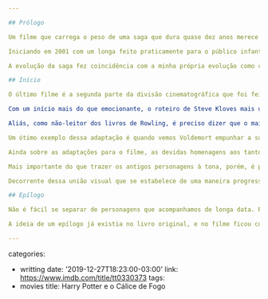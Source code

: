 ```yaml
---

## Prólogo

Um filme que carrega o peso de uma saga que dura quase dez anos merece um final, no mínimo, apropriado. Felizmente, nas mãos do visualmente habilidoso David Yates, essa premissa é cumprida com louvor.

Iniciando em 2001 com um longa feito praticamente para o público infantil, a história do menino bruxo que sobreviveu à morte dos seus pais ganhou contornos nunca antes vistos. O crescimento dos atores e dos personagens que estes interpretavam coincidiu com o crescimento do seu próprio público - muitos leitores dos livros originais, outros não - e, de uma certa maneira, com o crescimento e amadurecimento da própria saga. Posso confessar, sem vergonha nenhuma, que o primeiro filme me desanimou muito, a ponto de me fazer pular as sessões de cinema do segundo e terceiro. No entanto, ao dar uma olhada mais de perto pude perceber esse detalhe fascinante do crescimento da história e dos seus personagens, o que me fez voltar ao cinema, ato este do qual nunca mais me arrependi.

A evolução da saga fez coincidência com a minha própria evolução como cinéfilo. A cada novo filme enxergava mais coisas e encontrava mais significados. Não havia repetição. Cada novo filme era uma possibilidade nova de enxergar outros aspectos do universo fascinante criado por J. K. Rowling. Porém, como todo universo criativo, um dia ele deve chegar, não ao seu fim, mas à sua eventual conclusão. Para muitas séries defasadas, o fim chega a ser até um alívio. Nesse caso, contudo, pode-se dizer que foi uma triste, mas necessária, despedida.

## Início

O último filme é a segunda parte da divisão cinematográfica que foi feita do sétimo livro, que continua na busca do trio Harry, Ron e Hermione, pelas últimas três Horcruxes de Voldemort que, se destruídas, conseguiriam evitar a imortalidade que este persegue desde a sua infância como Tom Riddle. Ainda que com uma fotografia igualmente sombria, o tom psicológico muda de figura. Diferente do isolamento físico do trio principal presenciado na primeira parte, temos a reunião dos bruxos contrários à ditadura do Lorde das Trevas, e tentam, portanto, resistir bravamente até o último momento.

Com um início mais do que emocionante, o roteiro de Steve Kloves mais uma vez impressiona por inserir no meio da trama as razões que levaram um certo personagem-chave às suas ações, incluindo aí uma reviravolta nada menos do que espetacular, pois nos faz passear por todos os detalhes de todos os livros da saga. A mágica, nesse caso, sai da própria história, e nos faz pensar sobre a ambiguidade em vários momentos da trama. Mais do que isso: consegue resumir uma lição muito importante sobre a vida e sobre a nossa própria geração, que se acostumou com uma figura do mal não necessariamente má em sua maneira de ver a vida. Se o próprio Magneto dos X-Men consegue argumentar com motivos válidos porque ele não confia na humanidade, e portanto, realiza ações condenáveis pelos humanos, aqui navegamos pelo consciente do próprio personagem-chave, onde conseguimos capturar a essência dos seus atos e, por fim, entendê-lo por completo. Se os livros de Rowling conseguiram esse efeito, não sei dizer. Porém, a mágica do cinema é construída exatamente com essa expressão visual, e da mesma maneira essa passagem demonstra que o próprio bem, às vezes, fica estereotipado por tantas vezes que acaba nos enganando quando toma vestes de uma realidade intangível até então.

Aliás, como não-leitor dos livros de Rowling, é preciso dizer que o maior mérito da saga como filme é funcionar bem unicamente para o cinema, sem depender de muletas que muitas vezes são necessárias para que uma história literária adaptada se torne coerente. Nas últimas produções da saga, então, é preciso dizer mais: a direção de Yates praticamente recria Hogwarts e seus personagens e os desprendem de sua visão romantizada, inserindo-os, por exemplo, no contexto político do quinto e sexto filmes.

Um ótimo exemplo dessa adaptação é quando vemos Voldemort empunhar a sua poderosa varinha. Note como a câmera realiza um magnífico travelling em torno dela, denunciando suas rachaduras e mostrando visualmente, portanto, que algo o está debilitando. Da mesma forma, em outro exemplo que foge ao livro são os momentos que Harry e Voldemort são atingidos ao mesmo tempo por uma força invisível, capacitando o espectador unicamente cinematográfico a entender a ligação essencial entre os artefatos (as relíquias da morte) e a dupla herói e anti-herói.

Ainda sobre as adaptações para o filme, as devidas homenagens aos tantos personagens que, às vezes por breves momentos, outras por vários filmes, fizeram parte desse universo, é feita organicamente. Confiante na memória e carinho do espectador pela trama, o diretor e sua equipe chegam a nos apresentar elementos episódicos de "anos" atrás, como o pomo de ouro, em uma demonstração exemplar de respeito ao espectador inteligente e atento, ao mesmo tempo que evita supérfluas explicações que tornariam a história desnecessariamente longa.

Mais importante do que trazer os antigos personagens à tona, porém, é permitir que a batalha de Hogwarts traga todos os atuais em sua final e emocionante participação. Dividindo a batalha em momentos mais episódicos, o roteiro se aproveita dos múltiplos cenários e situações para manter o equilíbrio entre ação e diálogos que vão preenchendo a conclusão final da história maior. E apenas o fato de não percebermos a complexidade em orquestrar tudo isso de maneira harmoniosa já é digno de aplausos.

Decorrente dessa união visual que se estabelece de uma maneira progressiva, tanto em tensão como em emoção, o conflito final consegue passar o devido recado de jornada que se termina. E é como se tivéssemos percorrido, assim como Harry, essa longa jornada de proporções épicas, e estivéssemos ali, em puro êxtase, vislumbrando cada pedacinho de cena e cada movimentozinho de câmera. Um deleite cinematográfico como poucos que hoje se consegue provar em uma sala de exibição. O sentimento que fica, felizmente, é de missão cumprida.

## Epílogo

Não é fácil se separar de personagens que acompanhamos de longa data. Para os mais jovens, então, o impacto do desprendimento deve ser tão grande quanto a perda real de um ente querido. Não acredito que o universo de Harry Potter fique esquecido por muito tempo. Porém, até aqui, foi muito frutífero para o cinema.

A ideia de um epílogo já existia no livro original, e no filme ficou com a impressão não muito discreta da possibilidade de novas histórias baseadas em uma suposta segunda geração. Mesmo não sendo uma promessa, há o apelo comercial, e se vier, não terá sido uma má ideia. Quando se cria um universo tão rico como esse, a sensação que fica é a de que a mágica desse mundo nunca pode acabar.

---
```

categories:
- writting
date: '2019-12-27T18:23:00-03:00'
link: https://www.imdb.com/title/tt0330373
tags:
- movies
title: Harry Potter e o Cálice de Fogo

